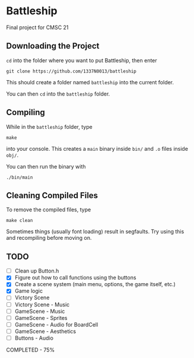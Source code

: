 # Battleship

Final project for CMSC 21

## Downloading the Project

`cd` into the folder where you want to put Battleship, then enter
```
git clone https://github.com/1337N0013/battleship
```
This should create a folder named `battleship` into the current folder.

You can then `cd` into the `battleship` folder.

## Compiling

While in the `battleship` folder, type
```
make
```
into your console. This creates a `main` binary inside `bin/` and `.o` files inside `obj/`.

You can then run the binary with
```
./bin/main
```

## Cleaning Compiled Files

To remove the compiled files, type
```
make clean
```
Sometimes things (usually font loading) result in segfaults. Try using this and recompiling before moving on.

## TODO

- [ ] Clean up Button.h
- [x] Figure out how to call functions using the buttons
- [x] Create a scene system (main menu, options, the game itself, etc.)
- [x] Game logic
- [ ] Victory Scene
- [ ] Victory Scene - Music
- [ ] GameScene - Music
- [ ] GameScene - Sprites
- [ ] GameScene - Audio for BoardCell
- [ ] GameScene - Aesthetics
- [ ] Buttons - Audio

COMPLETED - 75%